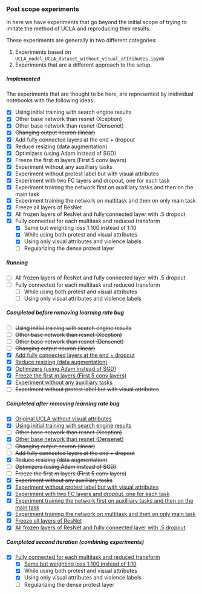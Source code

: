 ### Post scope experiments

In here we have experiments that go beyond the initial scope
of trying to imitate the method of UCLA and reproducing their
results.

These experiments are generally in two different categories:
 1. Experiments based on `UCLA_model_UCLA_dataset_without_visual_attributes.ipynb`
 2. Experiments that are a different approach to the setup.



##### Implemented
The experiments that are thought to be here, are represented
by inidividual notebooks with the following ideas:

- [X] Using initial training with search engine results
- [X] Other base network than resnet (Xception)
- [X] Other base network than resnet (Densenet)
- [X] ~~Changing output neuron (linear)~~
- [X] Add fully connected layers at the end + dropout
- [X] Reduce resizing (data augmentation)
- [X] Optimizers (using Adam instead of SGD)
- [X] Freeze the first _m_ layers (First 5 conv layers)
- [X] Experiment without any auxilliary tasks
- [X] Experiment without protest label but with visual attributes
- [X] Experiment with two FC layers and dropout, one for each task
- [X] Experiment training the network first on auxilliary tasks and then on the main task
- [X] Experiment training the network on multitask and then on only main task
- [X] Freeze all layers of ResNet
- [X] All frozen layers of ResNet and fully connected layer with .5 dropout
- [X] Fully connected for each multitask and reduced transform
	- [X] Same but weighting loss 1:100 instead of 1:10
    - [X] While using both protest and visual attributes
    - [X] Using only visual attributes and violence labels 
    - [ ] Regularizing the dense protest layer

##### Running

- [ ] All frozen layers of ResNet and fully connected layer with .5 dropout
- [ ] Fully connected for each multitask and reduced transform
    - [ ] While using both protest and visual attributes
    - [ ] Using only visual attributes and violence labels  

##### Completed before removing learning rate bug

- [ ] ~~Using initial training with search engine results~~
- [ ] ~~Other base network than resnet (Xception)~~
- [ ] ~~Other base network than resnet (Densenet)~~
- [ ] ~~Changing output neuron (linear)~~
- [X] [Add fully connected layers at the end + dropout](https://github.itu.dk/lukl/Thesis_2018/raw/master/analysis/post_scope_experiments/plots/UCLA_model_ADD_FC_DROPOUT_evaluation.png)
- [X] [Reduce resizing (data augmentation)](https://github.itu.dk/lukl/Thesis_2018/raw/master/analysis/post_scope_experiments/plots/UCLA_model_reduced_augmentation_evaluation.png)
- [X] [Optimizers (using Adam instead of SGD)](https://github.itu.dk/lukl/Thesis_2018/raw/master/analysis/post_scope_experiments/plots/UCLA_model_adam_optimizer_evaluation.png)
- [X] [Freeze the first _m_ layers (First 5 conv layers)](https://github.itu.dk/lukl/Thesis_2018/raw/master/analysis/post_scope_experiments/plots/UCLA_model_freeze_m_evaluation.png)
- [X] [Experiment without any auxilliary tasks](https://github.itu.dk/lukl/Thesis_2018/raw/master/analysis/post_scope_experiments/plots/UCLA_model_no_auxilliary_tasks_evaluation.png)
- [ ] ~~Experiment without protest label but with visual attributes~~

##### Completed after removing learning rate bug

- [X] [Original UCLA without visual attributes](https://github.itu.dk/lukl/Thesis_2018/raw/master/analysis/post_scope_experiments/plots/UCLA_model_UCLA_dataset_without_visual_attributes_evaluation.png)
- [X] [Using initial training with search engine results](https://github.itu.dk/lukl/Thesis_2018/raw/master/analysis/post_scope_experiments/plots/search_engine_images_model_evaluation.png)
- [ ] ~~Other base network than resnet (Xception)~~
- [X] [Other base network than resnet (Densenet)](https://github.itu.dk/lukl/Thesis_2018/raw/master/analysis/post_scope_experiments/plots/densenet_base_evaluation.png)
- [ ] ~~Changing output neuron (linear)~~
- [ ] ~~Add fully connected layers at the end + dropout~~
- [X] ~~Reduce resizing (data augmentation)~~
- [ ] ~~Optimizers (using Adam instead of SGD)~~
- [ ] ~~Freeze the first _m_ layers (First 5 conv layers)~~
- [X] ~~Experiment without any auxilliary tasks~~
- [X] [Experiment without protest label but with visual attributes](https://github.itu.dk/lukl/Thesis_2018/raw/master/analysis/post_scope_experiments/plots/UCLA_model_w_visual_attributes_no_protest_evaluation.png)
- [X] [Experiment with two FC layers and dropout, one for each task](https://github.itu.dk/lukl/Thesis_2018/raw/master/analysis/post_scope_experiments/plots/UCLA_model_ADD_FC_DROPOUT_EACH_TASK_evaluation.png)
- [X] [Experiment training the network first on auxilliary tasks and then on the main task](https://github.itu.dk/lukl/Thesis_2018/raw/master/analysis/post_scope_experiments/plots/UCLA_model_two_round_train_evaluation.png)
- [X] [Experiment training the network on multitask and then on only main task](https://github.itu.dk/lukl/Thesis_2018/raw/master/analysis/post_scope_experiments/plots/UCLA_model_two_round_train_multitask_evaluation.png)
- [X] [Freeze all layers of ResNet](https://github.itu.dk/lukl/Thesis_2018/raw/master/analysis/post_scope_experiments/plots/UCLA_model_freeze_all_evaluation.png)
- [X] [All frozen layers of ResNet and fully connected layer with .5 dropout](https://github.itu.dk/lukl/Thesis_2018/raw/master/analysis/post_scope_experiments/plots/UCLA_model_freeze_all_fc_evaluation.png)

##### Completed second iteration (combining experiments)
- [X] [Fully connected for each multitask and reduced transform](https://github.itu.dk/lukl/Thesis_2018/raw/master/analysis/post_scope_experiments/plots/fully_con_reduced_transform_evaluation.png)
	- [X] [Same but weighting loss 1:100 instead of 1:10](https://github.itu.dk/lukl/Thesis_2018/raw/master/analysis/post_scope_experiments/plots/fully_con_reduced_transform_weight1-100_evaluation.png)
    - [X] While using both protest and visual attributes
    - [X] Using only visual attributes and violence labels 
    - [ ] Regularizing the dense protest layer
